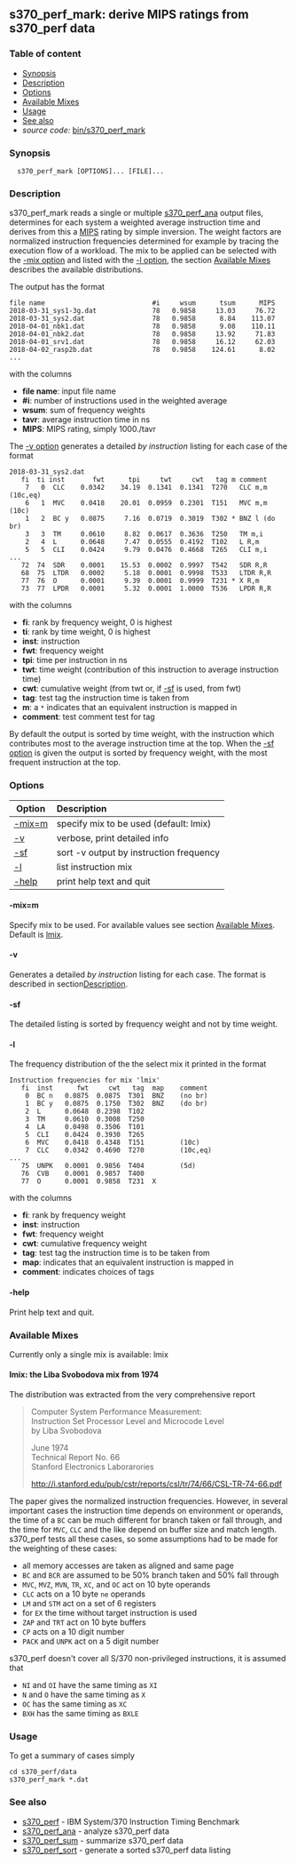 ## s370_perf_mark: derive MIPS ratings from s370_perf data 

### Table of content

- [Synopsis](#user-content-synopsis)
- [Description](#user-content-description)
- [Options](#user-content-options)
- [Available Mixes](#user-content-mix)
- [Usage](#user-content-usage)
- [See also](#user-content-also)
- _source code:_ [bin/s370_perf_mark](../bin/s370_perf_mark)

### <a id="synopsis">Synopsis</a>
```
  s370_perf_mark [OPTIONS]... [FILE]...
```

### <a id="description">Description</a>
s370_perf_mark reads a single or multiple [s370_perf_ana](s370_perf_ana.md)
output files, determines for each system a weighted average instruction time
and derives from this a
[MIPS](https://en.wikipedia.org/wiki/Instructions_per_second#MIPS)
rating by simple inversion.
The weight factors are normalized instruction frequencies determined
for example by tracing the execution flow of a workload. The mix to
be applied can be selected with the [-mix option](#user-content-opt-mix)
and listed with the [-l option](#user-content-opt-l), the section
[Available Mixes](#user-content-mix) describes the available distributions.

The output has the format
```
file name                           #i     wsum      tsum      MIPS
2018-03-31_sys1-3g.dat              78   0.9858     13.03     76.72
2018-03-31_sys2.dat                 78   0.9858      8.84    113.07
2018-04-01_nbk1.dat                 78   0.9858      9.08    110.11
2018-04-01_nbk2.dat                 78   0.9858     13.92     71.83
2018-04-01_srv1.dat                 78   0.9858     16.12     62.03
2018-04-02_rasp2b.dat               78   0.9858    124.61      8.02
...
```

with the columns
- **file name**: input file name
- **#i**: number of instructions used in the weighted average
- **wsum**: sum of frequency weights
- **tavr**: average instruction time in ns
- **MIPS**: MIPS rating, simply 1000./tavr

The [-v option](#user-content-opt-v) generates a detailed _by instruction_
listing for each case of the format
```
2018-03-31_sys2.dat
   fi  ti inst       fwt      tpi     twt     cwt   tag m comment
    7   0  CLC    0.0342    34.19  0.1341  0.1341  T270   CLC m,m (10c,eq)
    6   1  MVC    0.0418    20.01  0.0959  0.2301  T151   MVC m,m (10c)
    1   2  BC y   0.0875     7.16  0.0719  0.3019  T302 * BNZ l (do br)
    3   3  TM     0.0610     8.82  0.0617  0.3636  T250   TM m,i
    2   4  L      0.0648     7.47  0.0555  0.4192  T102   L R,m
    5   5  CLI    0.0424     9.79  0.0476  0.4668  T265   CLI m,i
...
   72  74  SDR    0.0001    15.53  0.0002  0.9997  T542   SDR R,R
   68  75  LTDR   0.0002     5.18  0.0001  0.9998  T533   LTDR R,R
   77  76  O      0.0001     9.39  0.0001  0.9999  T231 * X R,m
   73  77  LPDR   0.0001     5.32  0.0001  1.0000  T536   LPDR R,R
```
with the columns
- **fi**: rank by frequency weight, 0 is highest
- **ti**: rank by time weight, 0 is highest
- **inst**: instruction
- **fwt**: frequency weight
- **tpi**: time per instruction in ns
- **twt**: time weight (contribution of this instruction to average
  instruction time)
- **cwt**: cumulative weight (from twt or, if [-sf](#user-content-opt-sf)
  is used, from fwt)
- **tag**: test tag the instruction time is taken from
- **m**: a `*` indicates that an equivalent instruction is mapped in
- **comment**: test comment test for tag

By default the output is sorted by time weight, with the instruction which
contributes most to the average instruction time at the top.
When the [-sf option](#user-content-opt-sf) is given the output is sorted
by frequency weight, with the most frequent instruction at the top.

### <a id="options">Options</a> 

| Option | Description |
| ------ | :---------- |
| [-mix=m](#user-content-opt-mix)  | specify mix to be used (default: lmix) |
| [-v](#user-content-opt-v)        | verbose, print detailed info |
| [-sf](#user-content-opt-sf)      | sort -v output by instruction frequency |
| [-l](#user-content-opt-l)        | list instruction mix |
| [-help](#user-content-opt-help)  | print help text and quit |

#### <a id="opt-mix">-mix=m</a>
Specify mix to be used. For available values see section
[Available Mixes](#user-content-mix). Default is [lmix](#user-content-mix-lmix).

#### <a id="opt-v">-v</a>
Generates a detailed _by instruction_ listing for each case.
The format is described in section[Description](#user-content-description).

#### <a id="opt-sf">-sf</a>
The detailed listing is sorted by frequency weight and not by time weight.

#### <a id="opt-l">-l</a>
The frequency distribution of the the select mix it printed in the format
```
Instruction frequencies for mix 'lmix'
   fi  inst      fwt     cwt   tag  map    comment
    0  BC n   0.0875  0.0875  T301  BNZ    (no br)
    1  BC y   0.0875  0.1750  T302  BNZ    (do br)
    2  L      0.0648  0.2398  T102         
    3  TM     0.0610  0.3008  T250         
    4  LA     0.0498  0.3506  T101         
    5  CLI    0.0424  0.3930  T265         
    6  MVC    0.0418  0.4348  T151         (10c)
    7  CLC    0.0342  0.4690  T270         (10c,eq)
...
   75  UNPK   0.0001  0.9856  T404         (5d)
   76  CVB    0.0001  0.9857  T400         
   77  O      0.0001  0.9858  T231  X 
```

with the columns
- **fi**: rank by frequency weight
- **inst**: instruction
- **fwt**: frequency weight
- **cwt**: cumulative frequency weight
- **tag**: test tag the instruction time is to be taken from
- **map**: indicates that an equivalent instruction is mapped in
- **comment**: indicates choices of tags

#### <a id="opt-help">-help</a>
Print help text and quit.

### <a id="mix">Available Mixes</a>
Currently only a single mix is available: lmix

#### <a id="mix-lmix">lmix: the Liba Svobodova mix from 1974</a>
The distribution was extracted from the very comprehensive report
> Computer System Performance Measurement:  
>   Instruction Set Processor Level and Microcode Level  
> by Liba Svobodova  
>   
> June 1974  
> Technical Report No. 66  
> Stanford Electronics Laborarories
>  
> http://i.stanford.edu/pub/cstr/reports/csl/tr/74/66/CSL-TR-74-66.pdf

The paper gives the normalized instruction frequencies. However, in
several important cases the instruction time depends on environment or
operands, the time of a `BC` can be much different for branch taken or
fall through, and the time for `MVC`, `CLC` and the like depend on
buffer size and match length. s370_perf tests all these cases, so some
assumptions had to be made for the weighting of these cases:
- all memory accesses are taken as aligned and same page
- `BC` and `BCR` are assumed to be 50% branch taken and 50% fall through
- `MVC`, `MVZ`, `MVN`, `TR`, `XC`, and `OC` act on 10 byte operands
- `CLC` acts on a 10 byte `ne` operands
- `LM` and `STM` act on a set of 6 registers
- for `EX` the time without target instruction is used
- `ZAP` and `TRT` act on 10 byte buffers
- `CP` acts on a 10 digit number
- `PACK` and `UNPK` act on a 5 digit number

s370_perf doesn't cover all S/370 non-privileged instructions,
it is assumed that
- `NI` and `OI` have the same timing as `XI`
- `N` and `O` have the same timing as `X`
- `OC` has the same timing as `XC`
- `BXH` has the same timing as `BXLE`

### <a id="usage">Usage</a>

To get a summary of cases simply
```
cd s370_perf/data
s370_perf_mark *.dat
```

### <a id="also">See also</a>
- [s370_perf](s370_perf.md) - IBM System/370 Instruction Timing Benchmark
- [s370_perf_ana](s370_perf_ana.md) - analyze s370_perf data
- [s370_perf_sum](s370_perf_sum.md) - summarize s370_perf data
- [s370_perf_sort](s370_perf_sort.md) - generate a sorted s370_perf data listing
